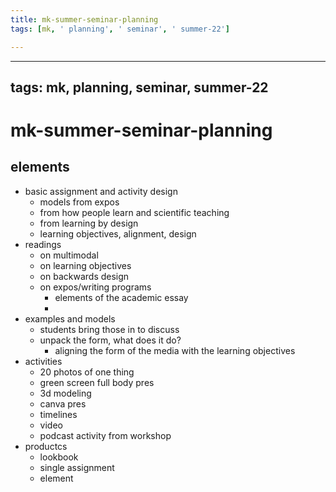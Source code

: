 ```yaml
---
title: mk-summer-seminar-planning
tags: [mk, ' planning', ' seminar', ' summer-22']

---
```


---
tags: mk, planning, seminar, summer-22
---

# mk-summer-seminar-planning

## elements

- basic assignment and activity design
    - models from expos
    - from how people learn and scientific teaching
    - from learning by design
    - learning objectives, alignment, design
- readings
    - on multimodal
    - on learning objectives
    - on backwards design
    - on expos/writing programs
        - elements of the academic essay
        - 
- examples and models
    - students bring those in to discuss
    - unpack the form, what does it do?
        - aligning the form of the media with the learning objectives
- activities
    - 20 photos of one thing
    - green screen full body pres
    - 3d modeling
    - canva pres
    - timelines
    - video
    - podcast activity from workshop
- productcs
    - lookbook
    - single assignment
    - element
